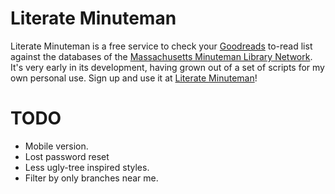 # Literate Minuteman #
 Literate Minuteman is a free service to check your [Goodreads](http://www.goodreads.com) to-read list against the databases of the [Massachusetts Minuteman Library Network](http://www.mln.lib.ma.us/). It's very early in its development, having grown out of a set of scripts for my own personal use. Sign up and use it at [Literate Minuteman](http://minuteman.zen-hacking.com/)!

# TODO #
* Mobile version.
* Lost password reset
* Less ugly-tree inspired styles.
* Filter by only branches near me.
